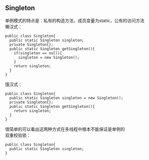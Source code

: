 Singleton
---
单例模式的特点是：私有的构造方法，成员变量为static，公有的访问方法<br>
懒汉式：
```
public class Singleton{
  public static Singleton singleton;
  private Singleton{};
  public static Singleton getSingleton(){
    if(singleton == null){
      singleton = new Singleton();
    }    
    return singleton;
  }
}
```
饿汉式：
```
public class Singleton{
  public static Singleton singleton = new Singleton();
  private Singleton{};
  public static Singleton getSingleton(){
    return singleton;
  }
}
```
很简单的可以看出这两种方式在多线程中根本不能保证是单例的<br>
双重校验锁：
```
public class Singleton{
  public static Singleton singleton;
}
```

